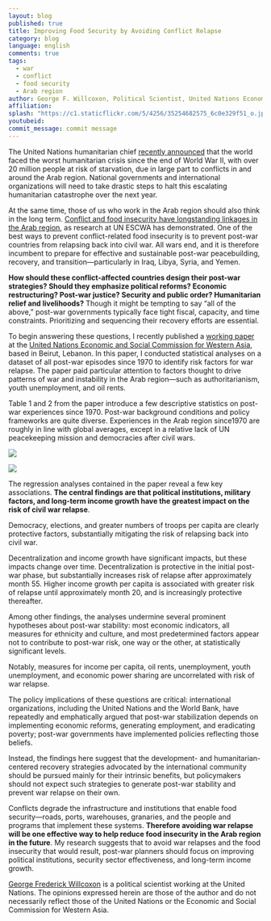 ```yaml
---
layout: blog
published: true
title: Improving Food Security by Avoiding Conflict Relapse
category: blog
language: english
comments: true
tags: 
  - war
  - conflict
  - food security
  - Arab region
author: George F. Willcoxon, Political Scientist, United Nations Economic and Social Commission for Western Asia
affiliation: 
splash: "https://c1.staticflickr.com/5/4256/35254682575_6c0e329f51_o.jpg"
youtubeid: 
commit_message: commit message
---
```

The United Nations humanitarian chief [recently announced](http://reliefweb.int/report/yemen/usgerc-stephen-o-brien-statement-security-council-missions-yemen-south-sudan-somalia) that the world faced the worst humanitarian crisis since the end of World War II, with over 20 million people at risk of starvation, due in large part to conflicts in and around the Arab region. National governments and international organizations will need to take drastic steps to halt this escalating humanitarian catastrophe over the next year.    <!-- more -->





At the same time, those of us who work in the Arab region should also think in the long term. [Conflict and food insecurity have longstanding linkages in the Arab region](https://www.unescwa.org/publications/food-security-and-conflict-escwa-region), as research at UN ESCWA has demonstrated. One of the best ways to prevent conflict-related food insecurity is to prevent post-war countries from relapsing back into civil war. All wars end, and it is therefore incumbent to prepare for effective and sustainable post-war peacebuilding, recovery, and transition—particularly in Iraq, Libya, Syria, and Yemen.






**How should these conflict-affected countries design their post-war strategies? Should they emphasize political reforms? Economic restructuring? Post-war justice? Security and public order? Humanitarian relief and livelihoods?** Though it might be tempting to say “all of the above,” post-war governments typically face tight fiscal, capacity, and time constraints. Prioritizing and sequencing their recovery efforts are essential.





To begin answering these questions, I recently published a [working paper](https://www.unescwa.org/sites/www.unescwa.org/files/page_attachments/post_war_risks_in_the_arab_region_0.pdf) at the [United Nations Economic and Social Commission for Western Asia](https://www.unescwa.org/), based in Beirut, Lebanon. In this paper, I conducted statistical analyses on a dataset of all post-war episodes since 1970 to identify risk factors for war relapse. The paper paid particular attention to factors thought to drive patterns of war and instability in the Arab region—such as authoritarianism, youth unemployment, and oil rents.





Table 1 and 2 from the paper introduce a few descriptive statistics on post-war experiences since 1970. Post-war background conditions and policy frameworks are quite diverse. Experiences in the Arab region since1970 are roughly in line with global averages, except in a relative lack of UN peacekeeping mission and democracies after civil wars.




![](https://c1.staticflickr.com/5/4266/35255592655_6f84bc89ca_o.png)      






![](https://c1.staticflickr.com/3/2805/33801261391_7108dc3024.jpg)  






The regression analyses contained in the paper reveal a few key associations. **The central findings are that political institutions, military factors, and long-term income growth have the greatest impact on the risk of civil war relapse**. 





Democracy, elections, and greater numbers of troops per capita are clearly protective factors, substantially mitigating the risk of relapsing back into civil war. 






Decentralization and income growth have significant impacts, but these impacts change over time. Decentralization is protective in the initial post-war phase, but substantially increases risk of relapse after approximately month 55. Higher income growth per capita is associated with greater risk of relapse until approximately month 20, and is increasingly protective thereafter.



 
Among other findings, the analyses undermine several prominent hypotheses about post-war stability: most economic indicators, all measures for ethnicity and culture, and most predetermined factors appear not to contribute to post-war risk, one way or the other, at statistically significant levels.





Notably, measures for income per capita, oil rents, unemployment, youth unemployment, and economic power sharing are uncorrelated with risk of war relapse. 




The policy implications of these questions are critical: international organizations, including the United Nations and the World Bank, have repeatedly and emphatically argued that post-war stabilization depends on implementing economic reforms, generating employment, and eradicating poverty; post-war governments have implemented policies reflecting those beliefs. 






Instead, the findings here suggest that the development- and humanitarian-centered recovery strategies advocated by the international community should be pursued mainly for their intrinsic benefits, but policymakers should not expect such strategies to generate post-war stability and prevent war relapse on their own.




Conflicts degrade the infrastructure and institutions that enable food security—roads, ports, warehouses, granaries, and the people and programs that implement these systems. **Therefore avoiding war relapse will be one effective way to help reduce food insecurity in the Arab region in the future**. My research suggests that to avoid war relapses and the food insecurity that would result, post-war planners should focus on improving political institutions, security sector effectiveness, and long-term income growth. 











[George Frederick Willcoxon]( https://georgewillcoxon.com/) is a political scientist working at the United Nations. The opinions expressed herein are those of the author and do not necessarily reflect those of the United Nations or the Economic and Social Commission for Western Asia.